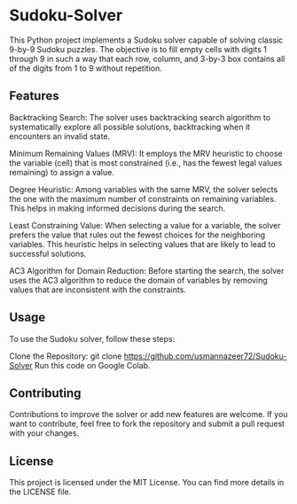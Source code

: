 # Sudoku-Solver

This Python project implements a Sudoku solver capable of solving classic 9-by-9 Sudoku puzzles. The objective is to fill empty cells with digits 1 through 9 in such a way that each row, column, and 3-by-3 box contains all of the digits from 1 to 9 without repetition.

## Features
Backtracking Search: The solver uses backtracking search algorithm to systematically explore all possible solutions, backtracking when it encounters an invalid state.

Minimum Remaining Values (MRV): It employs the MRV heuristic to choose the variable (cell) that is most constrained (i.e., has the fewest legal values remaining) to assign a value.

Degree Heuristic: Among variables with the same MRV, the solver selects the one with the maximum number of constraints on remaining variables. This helps in making informed decisions during the search.

Least Constraining Value: When selecting a value for a variable, the solver prefers the value that rules out the fewest choices for the neighboring variables. This heuristic helps in selecting values that are likely to lead to successful solutions.

AC3 Algorithm for Domain Reduction: Before starting the search, the solver uses the AC3 algorithm to reduce the domain of variables by removing values that are inconsistent with the constraints.

## Usage
To use the Sudoku solver, follow these steps:

Clone the Repository: git clone https://github.com/usmannazeer72/Sudoku-Solver
Run this code on Google Colab.

## Contributing
Contributions to improve the solver or add new features are welcome. If you want to contribute, feel free to fork the repository and submit a pull request with your changes.

## License
This project is licensed under the MIT License. You can find more details in the LICENSE file.
